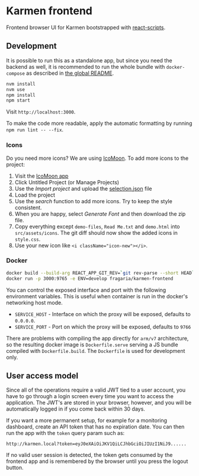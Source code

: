 # Karmen frontend

Frontend browser UI for Karmen bootstrapped with [react-scripts](https://www.npmjs.com/package/react-scripts).

## Development

It is possible to run this as a standalone app, but since you need the backend as well, it is
recommended to run the whole bundle with `docker-compose` as described in [the global README](../../README.md).

```sh
nvm install
nvm use
npm install
npm start
```

Visit `http://localhost:3000`.

To make the code more readable, apply the automatic formatting by running `npm run lint -- --fix`.

### Icons

Do you need more icons? We are using [IcoMoon](https://icomoon.io/app/). To add more icons to the project:

1. Visit the [IcoMoon app](https://icomoon.io/app/)
1. Click Untitled Project (or Manage Projects)
1. Use the *Import project* and upload the [selection.json](./src/assets/icons/selection.json) file
1. Load the project
1. Use the *search* function to add more icons. Try to keep the style consistent.
1. When you are happy, select *Generate Font* and then download the zip file.
1. Copy everything except `demo-files`, `Read Me.txt` and `demo.html` into `src/assets/icons`. The
git diff should now show the added icons in `style.css`.
1. Use your new icon like `<i className="icon-new"></i>`.


### Docker
 
```sh
docker build --build-arg REACT_APP_GIT_REV=`git rev-parse --short HEAD` -t fragaria/karmen-frontend .
docker run -p 3000:9765 -e ENV=develop fragaria/karmen-frontend
```

You can control the exposed interface and port with the following environment variables. This is useful when container is
run in the docker's networking host mode.

- `SERVICE_HOST` - Interface on which the proxy will be exposed, defaults to `0.0.0.0`. 
- `SERVICE_PORT` - Port on which the proxy will be exposed, defaults to `9766`


There are problems with compiling the app directly for `arm/v7` architecture, so the resulting docker image
is `Dockerfile.serve` serving a JS bundle compiled with `Dockerfile.build`. The `Dockerfile` is used
for development only.

## User access model

Since all of the operations require a valid JWT tied to a user account, you have to go through a login screen
every time you want to access the application. The JWT's are stored in your browser, however, and you will
be automatically logged in if you come back within 30 days.

If you want a more permanent setup, for example for a monitoring dashboard, create an API token that has
no expiration date. You can then run the app with the `token` query param such as:

`http://karmen.local?token=eyJ0eXAiOiJKV1QiLCJhbGciOiJIUzI1NiJ9......`

If no valid user session is detected, the token gets consumed by the frontend app and is remembered by
the browser until you press the logout button.

